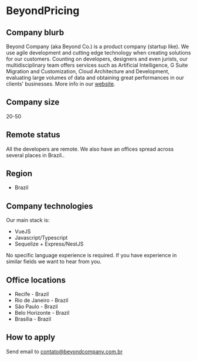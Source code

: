 # BeyondPricing

## Company blurb

Beyond Company (aka Beyond Co.) is a product company (startup like). We use agile development and cutting edge technology when creating solutions for our customers. Counting on developers, designers and even jurists, our multidisciplinary team offers services such as Artificial Intelligence, G Suite Migration and Customization, Cloud Architecture and Development, evaluating large volumes of data and obtaining great performances in our clients' businesses. More info in our [website](https://beyondcompany.com.br).

## Company size

20-50

## Remote status

All the developers are remote. We also have an offices spread across several places in Brazil..

## Region

- Brazil

## Company technologies

Our main stack is:
- VueJS
- Javascript/Typescript
- Sequelize + Express/NestJS

No specific language experience is required. If you have experience in similar fields we want to hear from you.

## Office locations

- Recife - Brazil
- Rio de Janeiro - Brazil
- São Paulo - Brazil
- Belo Horizonte - Brazil
- Brasília - Brazil

## How to apply

Send email to contato@beyondcompany.com.br
